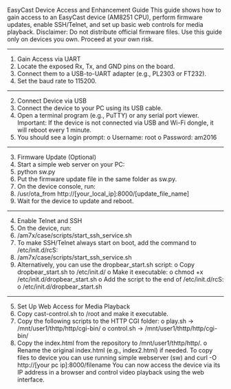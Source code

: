 EasyCast Device Access and Enhancement Guide
This guide shows how to gain access to an EasyCast device (AM8251 CPU), perform firmware updates, enable SSH/Telnet, and set up basic web controls for media playback.
Disclaimer: Do not distribute official firmware files. Use this guide only on devices you own. Proceed at your own risk.
________________________________________
1. Gain Access via UART
1.	Locate the exposed Rx, Tx, and GND pins on the board.
2.	Connect them to a USB-to-UART adapter (e.g., PL2303 or FT232).
3.	Set the baud rate to 115200.
________________________________________
2. Connect Device via USB
1.	Connect the device to your PC using its USB cable.
2.	Open a terminal program (e.g., PuTTY) or any serial port viewer.
Important: If the device is not connected via USB and Wi-Fi dongle, it will reboot every 1 minute.
3.	You should see a login prompt:
o	Username: root
o	Password: am2016
________________________________________
3. Firmware Update (Optional)
1.	Start a simple web server on your PC:
2.	python sw.py
3.	Put the firmware update file in the same folder as sw.py.
4.	On the device console, run:
5.	/usr/ota_from http://[your_local_ip]:8000/[update_file_name]
6.	Wait for the device to update and reboot.
________________________________________
4. Enable Telnet and SSH
1.	On the device, run:
2.	/am7x/case/scripts/start_ssh_service.sh
3.	To make SSH/Telnet always start on boot, add the command to /etc/init.d/rcS:
4.	/am7x/case/scripts/start_ssh_service.sh
5.	Alternatively, you can use the dropbear_start.sh script:
o	Copy dropbear_start.sh to /etc/init.d/
o	Make it executable:
o	chmod +x /etc/init.d/dropbear_start.sh
o	Add the script to the end of /etc/init.d/rcS:
o	/etc/init.d/dropbear_start.sh
________________________________________
5. Set Up Web Access for Media Playback
1.	Copy cast-control.sh to /root and make it executable.
2.	Copy the following scripts to the HTTP CGI folder:
o	play.sh → /mnt/user1/thttp/http/cgi-bin/
o	control.sh → /mnt/user1/thttp/http/cgi-bin/
3.	Copy the index.html from the repository to /mnt/user1/thttp/http/.
o	Rename the original index.html (e.g., index2.html) if needed.
To copy files to device you can use running simple webserver (sw) and curl -O http://[your pc ip]:8000/filename
You can now access the device via its IP address in a browser and control video playback using the web interface.

